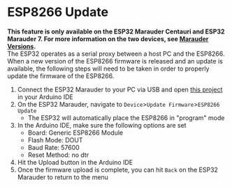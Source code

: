 # ESP8266 Update
**This feature is only available on the ESP32 Marauder Centauri and ESP32 Marauder 7. For more information on the two devices, see [Marauder Versions](marauder-versions).**  
The ESP32 operates as a serial proxy between a host PC and the ESP8266. When a new version of the ESP8266 firmware is released and an update is available, the following steps will need to be taken in order to properly update the firmware of the ESP8266.  

1. Connect the ESP32 Marauder to your PC via USB and open [this project](https://github.com/justcallmekoko/ESP32Marauder/tree/master/esp8266_marauder) in your Arduino IDE
2. On the ESP32 Marauder, navigate to `Device`>`Update Firmware`>`ESP8266 Update`
    - The ESP32 will automatically place the ESP8266 in "program" mode
3. In the Arduino IDE, make sure the following options are set
    - Board: Generic ESP8266 Module
    - Flash Mode: DOUT
    - Baud Rate: 57600
    - Reset Method: no dtr
4. Hit the Upload button in the Arduino IDE
5. Once the firmware upload is complete, you can hit `Back` on the ESP32 Marauder to return to the menu